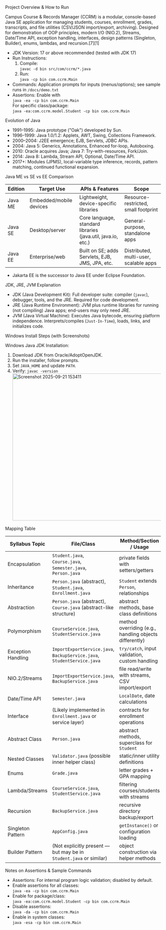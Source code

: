 Project Overview & How to Run

Campus Course & Records Manager (CCRM) is a modular, console-based Java SE application for managing students, courses, enrollment, grades, transcripts, and file utilities (CSV/JSON import/export, archiving). Designed for demonstration of OOP principles, modern I/O (NIO.2), Streams, Date/Time API, exception handling, interfaces, design patterns (Singleton, Builder), enums, lambdas, and recursion.[7][1]

- JDK Version: 17 or above recommended (tested with JDK 17)
- Run Instructions:  
  1. Compile:  
      `javac -d bin src/com/ccrm/*.java`
  2. Run:  
      `java -cp bin com.ccrm.Main`
- Commands: Application prompts for inputs (menus/options); see sample runs in `/docs/demo.txt`
- Assertions: Enable with  
      `java -ea -cp bin com.ccrm.Main`  
      For specific class/package:  
      `java -ea:com.ccrm.model.Student -cp bin com.ccrm.Main`

 Evolution of Java

- 1991–1995: Java prototype ("Oak") developed by Sun.
- 1996–1999: Java 1.0/1.2: Applets, AWT, Swing, Collections Framework.
- 2000–2004: J2EE emergence; EJB, Servlets, JDBC APIs.
- 2004: Java 5: Generics, Annotations, Enhanced for-loop, Autoboxing.
- 2010: Oracle acquires Java; Java 7: Try-with-resources, Fork/Join.
- 2014: Java 8: Lambda, Stream API, Optional, Date/Time API.
- 2017+: Modules (JPMS), local-variable type inference, records, pattern matching, continued functional expansion.

 Java ME vs SE vs EE Comparison

| Edition | Target Use              | APIs & Features                                              | Scope                                 |
|---------|-------------------------|--------------------------------------------------------------|---------------------------------------|
| Java ME | Embedded/mobile devices | Lightweight, device-specific libraries                       | Resource-restricted, small footprint  |
| Java SE | Desktop/server          | Core language, standard libraries (java.util, java.io, etc.) | General-purpose, standalone apps      |
| Java EE | Enterprise/web          | Built on SE; adds Servlets, EJB, JMS, JPA, etc.              | Distributed, multi-user, scalable apps|

- Jakarta EE is the successor to Java EE under Eclipse Foundation.
  

JDK, JRE, JVM Explanation

- JDK (Java Development Kit):  Full developer suite: compiler (`javac`), debugger, tools, and the JRE. Required for code development.
- JRE (Java Runtime Environment):  JVM plus runtime libraries for running (not compiling) Java apps; end-users may only need JRE.
- JVM (Java Virtual Machine):  Executes Java bytecode, ensuring platform independence. Interprets/compiles (`Just-In-Time`), loads, links, and initializes code.

Windows Install Steps (with Screenshots)

Windows Java JDK Installation:
1. Download JDK from Oracle/AdoptOpenJDK.
2. Run the installer, follow prompts.
3. Set `JAVA_HOME` and update `PATH`.
4. Verify:  `javac -version`
   <img width="566" height="474" alt="Screenshot 2025-09-21 153411" src="https://github.com/user-attachments/assets/8b1f1880-39fb-418d-8de2-ce1b437e38c8" />


Mapping Table

| Syllabus Topic       | File/Class                                                              | Method/Section / Usage                                 |
| ---------------------| ------------------------------------------------------------------------| ------------------------------------------------------ |
|  Encapsulation       | `Student.java`, `Course.java`, `Semester.java`, `Person.java`           | private fields with setters/getters                    |
|  Inheritance         | `Person.java` (abstract), `Student.java`, `Enrollment.java`             | `Student` extends `Person`, relationships              |
|  Abstraction         | `Person.java` (abstract), `Course.java` (abstract-like structure)       | abstract methods, base class definitions               |
|  Polymorphism        | `CourseService.java`, `StudentService.java`                             | method overriding (e.g., handling objects differently) |
|  Exception Handling  | `ImportExportService.java`, `BackupService.java`, `StudentService.java` | `try/catch`, input validation, custom handling         |
|  NIO.2/Streams       | `ImportExportService.java`, `BackupService.java`                        | file read/write with streams, CSV import/export        |
|  Date/Time API       | `Semester.java`                                                         | `LocalDate`, date calculations                         |
|  Interface           | (Likely implemented in `Enrollment.java` or service layer)              | contracts for enrollment operations                    |
|  Abstract Class      | `Person.java`                                                           | abstract methods, superclass for `Student`             |
|  Nested Classes      | `Validator.java` (possible inner helper class)                          | static/inner utility definitions                       |
|  Enums               | `Grade.java`                                                            | letter grades + GPA mapping                            |
|  Lambda/Streams      | `CourseService.java`, `StudentService.java`                             | filtering courses/students with streams                |
|  Recursion           | `BackupService.java`                                                    | recursive directory backup/export                      |
|  Singleton Pattern   | `AppConfig.java`                                                        | `getInstance()` or configuration loading               |
|  Builder Pattern     | (Not explicitly present — but may be in `Student.java` or similar)      | object construction via helper methods                 |

 Notes on Assertions & Sample Commands

-  Assertions:  For internal program logic validation; disabled by default.
-  Enable assertions for all classes:   
  `java -ea -cp bin com.ccrm.Main`
-  Enable for package/class:   
  `java -ea:com.ccrm.model.Student -cp bin com.ccrm.Main`
-  Disable assertions:   
  `java -da -cp bin com.ccrm.Main`
-  Enable in system classes:   
  `java -esa -cp bin com.ccrm.Main`

